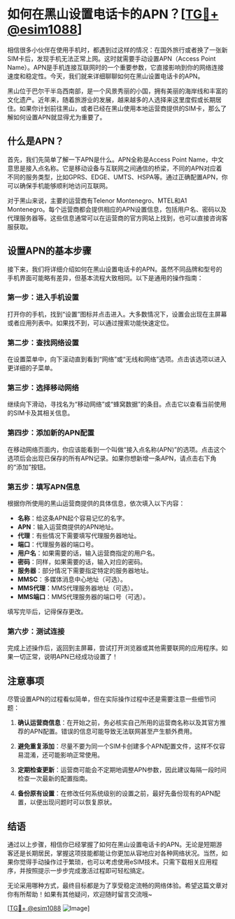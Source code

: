 # 如何在黑山设置电话卡的APN？[[TG💪+ @esim1088](https://t.me/s/esim1088)]

相信很多小伙伴在使用手机时，都遇到过这样的情况：在国外旅行或者换了一张新SIM卡后，发现手机无法正常上网。这时就需要手动设置APN（Access Point Name）。APN是手机连接互联网时的一个重要参数，它直接影响到你的网络连接速度和稳定性。今天，我们就来详细聊聊如何在黑山设置电话卡的APN。

黑山位于巴尔干半岛西南部，是一个风景秀丽的小国，拥有美丽的海岸线和丰富的文化遗产。近年来，随着旅游业的发展，越来越多的人选择来这里度假或长期居住。如果你计划前往黑山，或者已经在黑山使用本地运营商提供的SIM卡，那么了解如何设置APN就显得尤为重要了。

## 什么是APN？

首先，我们先简单了解一下APN是什么。APN全称是Access Point Name，中文意思是接入点名称。它是移动设备与互联网之间通信的桥梁，不同的APN对应着不同的服务类型，比如GPRS、EDGE、UMTS、HSPA等。通过正确配置APN，你可以确保手机能够顺利地访问互联网。

对于黑山来说，主要的运营商有Telenor Montenegro、MTEL和A1 Montenegro。每个运营商都会提供相应的APN设置信息，包括用户名、密码以及代理服务器等。这些信息通常可以在运营商的官方网站上找到，也可以直接咨询客服获取。

## 设置APN的基本步骤

接下来，我们将详细介绍如何在黑山设置电话卡的APN。虽然不同品牌和型号的手机界面可能略有差异，但基本流程大致相同。以下是通用的操作指南：

### 第一步：进入手机设置
打开你的手机，找到“设置”图标并点击进入。大多数情况下，设置会出现在主屏幕或者应用列表中。如果找不到，可以通过搜索功能快速定位。

### 第二步：查找网络设置
在设置菜单中，向下滚动直到看到“网络”或“无线和网络”选项。点击该选项以进入更详细的子菜单。

### 第三步：选择移动网络
继续向下滑动，寻找名为“移动网络”或“蜂窝数据”的条目。点击它以查看当前使用的SIM卡及其相关信息。

### 第四步：添加新的APN配置
在移动网络页面内，你应该能看到一个叫做“接入点名称(APN)”的选项。点击这个选项后会出现已保存的所有APN记录。如果你想新增一条APN，请点击右下角的“添加”按钮。

### 第五步：填写APN信息
根据你所使用的黑山运营商提供的具体信息，依次填入以下内容：
- **名称**：给这条APN起个容易记忆的名字。
- **APN**：输入运营商提供的APN地址。
- **代理**：有些情况下需要填写代理服务器地址。
- **端口**：代理服务器的端口号。
- **用户名**：如果需要的话，输入运营商指定的用户名。
- **密码**：同样，如果需要的话，输入对应的密码。
- **服务器**：部分情况下需要指定特定的服务器地址。
- **MMSC**：多媒体消息中心地址（可选）。
- **MMS代理**：MMS代理服务器地址（可选）。
- **MMS端口**：MMS代理服务器的端口号（可选）。

填写完毕后，记得保存更改。

### 第六步：测试连接
完成上述操作后，返回到主屏幕，尝试打开浏览器或其他需要联网的应用程序。如果一切正常，说明APN已经成功设置了！

## 注意事项

尽管设置APN的过程看似简单，但在实际操作过程中还是需要注意一些细节问题：

1. **确认运营商信息**：在开始之前，务必核实自己所用的运营商名称以及其官方推荐的APN配置。错误的信息可能导致无法联网甚至产生额外费用。

2. **避免重复添加**：尽量不要为同一个SIM卡创建多个APN配置文件，这样不仅容易混淆，还可能影响正常使用。

3. **定期检查更新**：运营商可能会不定期地调整APN参数，因此建议每隔一段时间检查一次最新的配置指南。

4. **备份原有设置**：在修改任何系统级别的设置之前，最好先备份现有的APN配置，以便出现问题时可以恢复原状。

## 结语

通过以上步骤，相信你已经掌握了如何在黑山设置电话卡的APN。无论是短期游客还是长期居民，掌握这项技能都能让你更加从容地应对各种网络状况。当然，如果你觉得手动操作过于繁琐，也可以考虑使用eSIM技术。只需下载相关应用程序，并按照提示一步步完成激活过程即可轻松搞定。

无论采用哪种方式，最终目标都是为了享受稳定流畅的网络体验。希望这篇文章对你有所帮助！如果有其他疑问，欢迎随时留言交流哦~

[[TG💪+ @esim1088](https://t.me/s/esim1088) ![Image](https://i.postimg.cc/4NQfJmqS/Snipaste-2025-05-13-00-14-12.png)]